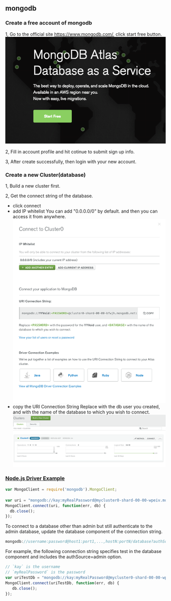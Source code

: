 ## mongodb

### Create a free account of mongodb

1, Go to the official site https://www.mongodb.com/, click start free button.
![](./start-free.png)

2, Fill in account profile and hit cotinue to submit sign up info.

3, After create successfully, then login with your new account.

### Create a new Cluster(database)
1, Build a new cluster first.

2, Get the connect string of the database.
  - click connect
  - add IP whitelist
    You can add "0.0.0.0/0" by default. and then you can access it from anywhere.
    ![](./conn-string.png)
  - copy the URI Connection String
    Replace <PASSWORD> with the db user you created, and <DATABASE> with the name of the database to which you wish to connect.
    ![](./db-connect.png)

### [Node.js Driver Example][1]

```javascript
var MongoClient = require('mongodb').MongoClient;

var uri = "mongodb://kay:myRealPassword@mycluster0-shard-00-00-wpeiv.mongodb.net:27017,mycluster0-shard-00-01-wpeiv.mongodb.net:27017,mycluster0-shard-00-02-wpeiv.mongodb.net:27017/admin?ssl=true&replicaSet=Mycluster0-shard-0&authSource=admin";
MongoClient.connect(uri, function(err, db) {
  db.close();
});
```

To connect to a database other than admin but still authenticate to the admin database, update the database component of the connection string.

```js
mongodb://username:password@host1:port1,...,hostN:portN/database?authSource=admin&...
```

For example, the following connection string specifies test in the database component and includes the authSource=admin option.

```js
// `kay` is the username
// `myRealPassword` is the password
var uriTestDb = "mongodb://kay:myRealPassword@mycluster0-shard-00-00-wpeiv.mongodb.net:27017,mycluster0-shard-00-01-wpeiv.mongodb.net:27017,mycluster0-shard-00-02-wpeiv.mongodb.net:27017/test?ssl=true&replicaSet=Mycluster0-shard-0&authSource=admin";
MongoClient.connect(uriTestDb, function(err, db) {
   db.close();
});
```

[1]: https://docs.atlas.mongodb.com/driver-connection/?_ga=2.20871103.645694338.1494771437-1700192153.1494719912#node-js-driver-example

